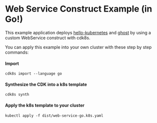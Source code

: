 # Web Service Construct Example (in Go!)

This example application deploys [hello-kubernetes](https://github.com/paulbouwer/hello-kubernetes) and [ghost](https://hub.docker.com/_/ghost/) by using a custom WebService construct with cdk8s.

You can apply this example into your own cluster with these step by step commands:

#### Import

```console
cdk8s import --language go
```

#### Synthesize the CDK into a k8s template
```console
cdk8s synth
```

#### Apply the k8s template to your cluster
```console
kubectl apply -f dist/web-service-go.k8s.yaml
```